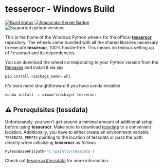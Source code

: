 # tesserocr - Windows Build
[![Build status](https://ci.appveyor.com/api/projects/status/6po73amxb74q7nf3?svg=true)](https://ci.appveyor.com/project/simonflueckiger/tesserocr-windows-build)
[![Anaconda-Server Badge](https://anaconda.org/simonflueckiger/tesserocr/badges/version.svg?maxAge=2592000)](https://anaconda.org/simonflueckiger/tesserocr)
<br />![Supported python versions](https://img.shields.io/badge/python-3.6%20%7C%203.7%20%7C%203.8%20%7C%203.9%20%7C%203.10-blue.svg)

This is the home of the Windows Python wheels for the official [**tesserocr**](https://github.com/sirfz/tesserocr) repository. The wheels come bundled with all the shared libraries necessary to execute **tesserocr**, 100% hassle-free. This means no tedious setting up of Tesseract and its dependencies.

You can download the wheel corresponding to your Python version from the [Releases](https://github.com/simonflueckiger/tesserocr-windows_build/releases) and install it via pip

```cmd
pip install <package_name>.whl
```

It's even more straightforward if you have conda installed

```cmd
conda install -c simonflueckiger tesserocr
```

## :warning: Prerequisites (tessdata)

Unfortunately, you won't get around a minimal amount of additional setup before using **tesserocr**. Make sure to download [tessdata](https://github.com/tesseract-ocr/tessdata) to a convenient location. Additionally, you have to either create an environment variable `TESSDATA_PREFIX` pointing to the location of tessdata or pass the path directly when initializing **tesserocr** as follows 

```python
PyTessBaseAPI(path='C:\path\to\tessdata')
```

Check out [tesserocr#tessdata](https://github.com/sirfz/tesserocr#tessdata) for more information.
